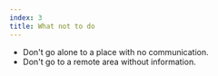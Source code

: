 ```yaml
---
index: 3
title: What not to do
---
```

* Don't go alone to a place with no communication.
* Don't go to a remote area without information.